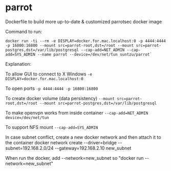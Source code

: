 # parrot
Dockerfile to build more up-to-date & customized parrotsec docker image

Command to run:

```
docker run -ti --rm -e DISPLAY=docker.for.mac.localhost:0 -p 4444:4444 -p 16800:16800 --mount src=parrot-root,dst=/root --mount src=parrot-postgres,dst=/var/lib/postgresql --cap-add=NET_ADMIN --cap-add=SYS_ADMIN --name parrot --device=/dev/net/tun suntzu/parrot`
```
Explanation:

To allow GUI to connect to X Windows 
`-e DISPLAY=docker.for.mac.localhost:0` 

To open ports
`-p 4444:4444 -p 16800:16800`

To create docker volume (data persistency)
`--mount src=parrot-root,dst=/root --mount src=parrot-postgres,dst=/var/lib/postgresql`

To make openvpn works from inside container
`--cap-add=NET_ADMIN device=/dev/net/tun`

To support NFS mount
`--cap-add=SYS_ADMIN`

In case subnet conflict, create a new docker network and then attach it to the container
docker network create --driver=bridge --subnet=192.168.2.0/24 --gateway=192.168.2.10 new_subnet

When run the docker, add --network=new_subnet
so "docker run --network=new_subnet"
